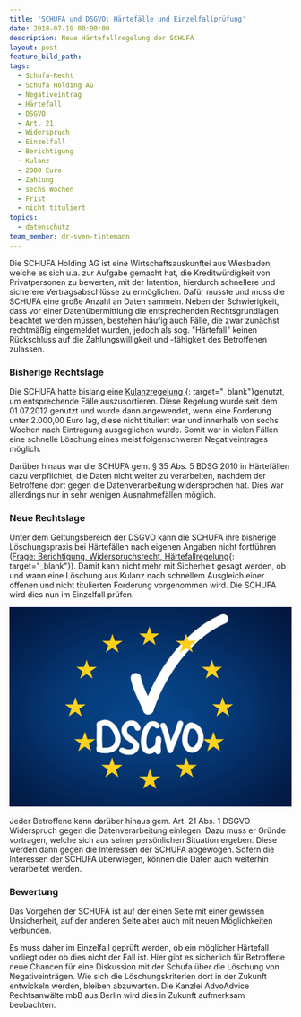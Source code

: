```yaml
---
title: 'SCHUFA und DSGVO: Härtefälle und Einzelfallprüfung'
date: 2018-07-19 00:00:00
description: Neue Härtefallregelung der SCHUFA
layout: post
feature_bild_path:
tags:
  - Schufa-Recht
  - Schufa Holding AG
  - Negativeintrag
  - Härtefall
  - DSGVO
  - Art. 21
  - Widerspruch
  - Einzelfall
  - Berichtigung
  - Kulanz
  - 2000 Euro
  - Zahlung
  - sechs Wochen
  - Frist
  - nicht tituliert
topics:
  - datenschutz
team_member: dr-sven-tintemann
---
```


Die SCHUFA Holding AG ist eine Wirtschaftsauskunftei aus Wiesbaden, welche es sich u.a. zur Aufgabe gemacht hat, die Kreditwürdigkeit von Privatpersonen zu bewerten, mit der Intention, hierdurch schnellere und sicherere Vertragsabschlüsse zu ermöglichen. Dafür musste und muss die SCHUFA eine große Anzahl an Daten sammeln. Neben der Schwierigkeit, dass vor einer Datenübermittlung die entsprechenden Rechtsgrundlagen beachtet werden müssen, bestehen häufig auch Fälle, die zwar zunächst rechtmäßig eingemeldet wurden, jedoch als sog. "Härtefall" keinen Rückschluss auf die Zahlungswilligkeit und -fähigkeit des Betroffenen zulassen.

### Bisherige Rechtslage

Die SCHUFA hatte bislang eine [Kulanzregelung ](https://www.schufa.de/de/ueber-uns/presse/pressemitteilungen/kredithistorie.jsp){: target="_blank"}genutzt, um entsprechende Fälle auszusortieren. Diese Regelung wurde seit dem 01.07.2012 genutzt und wurde dann angewendet, wenn eine Forderung unter 2.000,00 Euro lag, diese nicht tituliert war und innerhalb von sechs Wochen nach Eintragung ausgeglichen wurde. Somit war in vielen Fällen eine schnelle Löschung eines meist folgenschweren Negativeintrages möglich.

Darüber hinaus war die SCHUFA gem. § 35 Abs. 5 BDSG 2010 in Härtefällen dazu verpflichtet, die Daten nicht weiter zu verarbeiten, nachdem der Betroffene dort gegen die Datenverarbeitung widersprochen hat. Dies war allerdings nur in sehr wenigen Ausnahmefällen möglich.

### Neue Rechtslage

Unter dem Geltungsbereich der DSGVO kann die SCHUFA ihre bisherige Löschungspraxis bei Härtefällen nach eigenen Angaben nicht fortführen ([Frage: Berichtigung, Widerspruchsrecht, Härtefallregelung](https://www.schufa.de/de/ueber-uns/daten-scoring/ds-gvo-ueberblick/ds-gvo-ueberblick.jsp){: target="_blank"}). Damit kann nicht mehr mit Sicherheit gesagt werden, ob und wann eine Löschung aus Kulanz nach schnellem Ausgleich einer offenen und nicht titulierten Forderung vorgenommen wird. Die SCHUFA wird dies nun im Einzelfall prüfen.

![](/uploads/dsgvo-3446011-1920-2.jpg)

Jeder Betroffene kann darüber hinaus gem. Art. 21 Abs. 1 DSGVO Widerspruch gegen die Datenverarbeitung einlegen. Dazu muss er Gründe vortragen, welche sich aus seiner persönlichen Situation ergeben. Diese werden dann gegen die Interessen der SCHUFA abgewogen. Sofern die Interessen der SCHUFA überwiegen, können die Daten auch weiterhin verarbeitet werden.

### Bewertung

Das Vorgehen der SCHUFA ist auf der einen Seite mit einer gewissen Unsicherheit, auf der anderen Seite aber auch mit neuen Möglichkeiten verbunden.

Es muss daher im Einzelfall geprüft werden, ob ein möglicher Härtefall vorliegt oder ob dies nicht der Fall ist. Hier gibt es sicherlich für Betroffene neue Chancen für eine Diskussion mit der Schufa über die Löschung von Negativeinträgen. Wie sich die Löschungskriterien dort in der Zukunft entwickeln werden, bleiben abzuwarten. Die Kanzlei AdvoAdvice Rechtsanwälte mbB aus Berlin wird dies in Zukunft aufmerksam beobachten.